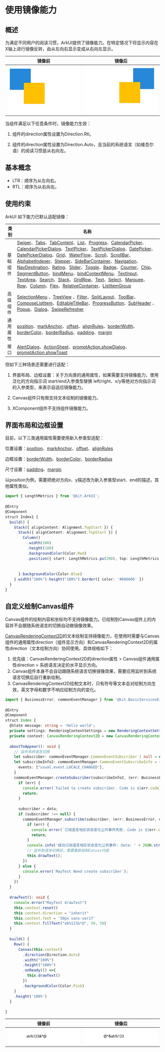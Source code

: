 # 使用镜像能力

## 概述

为满足不同用户的阅读习惯，ArkUI提供了镜像能力。在特定情况下将显示内容在X轴上进行镜像反转，由从左向右显示变成从右向左显示。

| 镜像前          | 镜像后                                  |
| ----------- | ----------------------------------- |
|![](figures/mirroring_1-0.PNG)|![](figures/mirroring_1-1.PNG)|

当组件满足以下任意条件时，镜像能力生效：

1. 组件的direction属性设置为Direction.Rtl。

2. 组件的direction属性设置为Direction.Auto，且当前的系统语言（如维吾尔语）的阅读习惯是从右向左。

## 基本概念

- LTR：顺序为从左向右。
- RTL：顺序为从右向左。

## 使用约束

ArkUI 如下能力已默认适配镜像：

| 类别     | 名称                                                         |
| -------- | ------------------------------------------------------------ |
| 基础组件 | [Swiper](../reference/apis-arkui/arkui-ts/ts-container-swiper.md)、[Tabs](../reference/apis-arkui/arkui-ts/ts-container-tabs.md)、[TabContent](../reference/apis-arkui/arkui-ts/ts-container-tabcontent.md)、[List](../reference/apis-arkui/arkui-ts/ts-container-list.md)、[Progress](../reference/apis-arkui/arkui-ts/ts-basic-components-progress.md)、[CalendarPicker](../reference/apis-arkui/arkui-ts/ts-basic-components-calendarpicker.md)、[CalendarPickerDialog](../reference/apis-arkui/arkui-ts/ts-methods-calendarpicker-dialog.md)、[TextPicker](../reference/apis-arkui/arkui-ts/ts-basic-components-textpicker.md)、[TextPickerDialog](../reference/apis-arkui/arkui-ts/ts-methods-textpicker-dialog.md)、[DatePicker](../reference/apis-arkui/arkui-ts/ts-basic-components-datepicker.md)、[DatePickerDialog](../reference/apis-arkui/arkui-ts/ts-methods-datepicker-dialog.md)、[Grid](../reference/apis-arkui/arkui-ts/ts-container-grid.md)、[WaterFlow](../reference/apis-arkui/arkui-ts/ts-container-waterflow.md)、[Scroll](../reference/apis-arkui/arkui-ts/ts-container-scroll.md)、[ScrollBar](../reference/apis-arkui/arkui-ts/ts-basic-components-scrollbar.md)、[AlphabetIndexer](../reference/apis-arkui/arkui-ts/ts-container-alphabet-indexer.md)、[Stepper](../reference/apis-arkui/arkui-ts/ts-basic-components-stepper.md)、[SideBarContainer](../reference/apis-arkui/arkui-ts/ts-container-sidebarcontainer.md)、[Navigation](../reference/apis-arkui/arkui-ts/ts-basic-components-navigation.md)、[NavDestination](../reference/apis-arkui/arkui-ts/ts-basic-components-navdestination.md)、[Rating](../reference/apis-arkui/arkui-ts/ts-basic-components-rating.md)、[Slider](../reference/apis-arkui/arkui-ts/ts-basic-components-slider.md)、[Toggle](../reference/apis-arkui/arkui-ts/ts-basic-components-toggle.md)、[Badge](../reference/apis-arkui/arkui-ts/ts-container-badge.md)、[Counter](../reference/apis-arkui/arkui-ts/ts-container-counter.md)、[Chip](../reference/apis-arkui/arkui-ts/ohos-arkui-advanced-Chip.md)、[SegmentButton](../reference/apis-arkui/arkui-ts/ohos-arkui-advanced-SegmentButton.md)、[bindMenu](../reference/apis-arkui/arkui-ts/ts-universal-attributes-menu.md#bindmenu)、[bindContextMenu](../reference/apis-arkui/arkui-ts/ts-universal-attributes-menu.md#bindcontextmenu8)、[TextInput](../reference/apis-arkui/arkui-ts/ts-basic-components-textinput.md)、[TextArea](../reference/apis-arkui/arkui-ts/ts-basic-components-textarea.md)、[Search](../reference/apis-arkui/arkui-ts/ts-basic-components-search.md)、[Stack](../reference/apis-arkui/arkui-ts/ts-container-stack.md)、[GridRow](../reference/apis-arkui/arkui-ts/ts-container-gridrow.md)、[Text](../reference/apis-arkui/arkui-ts/ts-basic-components-text.md)、[Select](../reference/apis-arkui/arkui-ts/ts-basic-components-select.md)、[Marquee](../reference/apis-arkui/arkui-ts/ts-basic-components-marquee.md)、[Row](../reference/apis-arkui/arkui-ts/ts-container-row.md)、[Column](../reference/apis-arkui/arkui-ts/ts-container-column.md)、[Flex](../reference/apis-arkui/arkui-ts/ts-container-flex.md)、[RelativeContainer](../reference/apis-arkui/arkui-ts/ts-container-relativecontainer.md)、[ListItemGroup](../reference/apis-arkui/arkui-ts/ts-container-listitemgroup.md) |
| 高级组件 | [SelectionMenu](../reference/apis-arkui/arkui-ts/ohos-arkui-advanced-SelectionMenu.md) 、[TreeView](../reference/apis-arkui/arkui-ts/ohos-arkui-advanced-TreeView.md) 、[Filter](../reference/apis-arkui/arkui-ts/ohos-arkui-advanced-Filter.md)、[SplitLayout](../reference/apis-arkui/arkui-ts/ohos-arkui-advanced-SplitLayout.md)、[ToolBar](../reference/apis-arkui/arkui-ts/ohos-arkui-advanced-ToolBar.md)、[ComposeListItem](../reference/apis-arkui/arkui-ts/ohos-arkui-advanced-ComposeListItem.md)、[EditableTitleBar](../reference/apis-arkui/arkui-ts/ohos-arkui-advanced-EditableTitleBar.md)、[ProgressButton](../reference/apis-arkui/arkui-ts/ohos-arkui-advanced-ProgressButton.md)、[SubHeader](../reference/apis-arkui/arkui-ts/ohos-arkui-advanced-SubHeader.md) 、[Popup](../reference/apis-arkui/arkui-ts/ohos-arkui-advanced-Popup.md)、[Dialog](../reference/apis-arkui/arkui-ts/ohos-arkui-advanced-Dialog.md)、[SwipeRefresher](../reference/apis-arkui/arkui-ts/ohos-arkui-advanced-SwipeRefresher.md) |
| 通用属性 | [position](../reference/apis-arkui/arkui-ts/ts-universal-attributes-location.md#position)、[markAnchor](../reference/apis-arkui/arkui-ts/ts-universal-attributes-location.md#markanchor)、[offset](../reference/apis-arkui/arkui-ts/ts-universal-attributes-location.md#offset)、[alignRules](../reference/apis-arkui/arkui-ts/ts-universal-attributes-location.md#alignrules)、[borderWidth](../reference/apis-arkui/arkui-ts/ts-universal-attributes-border.md#borderwidth)、[borderColor](../reference/apis-arkui/arkui-ts/ts-universal-attributes-border.md#bordercolor)、[borderRadius](../reference/apis-arkui/arkui-ts/ts-universal-attributes-border.md#borderradius)、[padding](../reference/apis-arkui/arkui-ts/ts-universal-attributes-size.md#padding)、[margin](../reference/apis-arkui/arkui-ts/ts-universal-attributes-size.md#margin) |
| 接口     | [AlertDialog](../reference/apis-arkui/arkui-ts/ts-methods-alert-dialog-box.md)、[ActionSheet](../reference/apis-arkui/arkui-ts/ts-methods-action-sheet.md)、[promptAction.showDialog](../reference/apis-arkui/js-apis-promptAction.md#promptactionshowdialog)、[promptAction.showToast](../reference/apis-arkui/js-apis-promptAction.md#promptactionshowtoast) |

但如下三种场景还需要进行适配：

1. 界面布局、边框设置：关于方向类的通用属性，如果需要支持镜像能力，使用泛化的方向指示词 start/end入参类型替换 left/right、x/y等绝对方向指示词的入参类型，来表示自适应镜像能力。

2. Canvas组件只有限支持文本绘制的镜像能力。

3. XComponent组件不支持组件镜像能力。

## 界面布局和边框设置

目前，以下三类通用属性需要使用新入参类型适配：

位置设置：[position](../reference/apis-arkui/arkui-ts/ts-universal-attributes-location.md#position)、[markAnchor](../reference/apis-arkui/arkui-ts/ts-universal-attributes-location.md#markanchor)、[offset](../reference/apis-arkui/arkui-ts/ts-universal-attributes-location.md#offset)、[alignRules](../reference/apis-arkui/arkui-ts/ts-universal-attributes-location.md#alignrules12)

边框设置：[borderWidth](../reference/apis-arkui/arkui-ts/ts-universal-attributes-border.md#borderwidth)、[borderColor](../reference/apis-arkui/arkui-ts/ts-universal-attributes-border.md#bordercolor)、[borderRadius](../reference/apis-arkui/arkui-ts/ts-universal-attributes-border.md#borderradius)

尺寸设置：[padding](../reference/apis-arkui/arkui-ts/ts-universal-attributes-size.md#padding)、[margin](../reference/apis-arkui/arkui-ts/ts-universal-attributes-size.md#margin)

以position为例，需要把绝对方向x、y描述改为新入参类型start、end的描述，其他属性类似。

```typeScript
import { LengthMetrics } from '@kit.ArkUI';

@Entry
@Component
struct Index1 {
  build() {
    Stack({ alignContent: Alignment.TopStart }) {
      Stack({ alignContent: Alignment.TopStart }) {
        Column()
          .width(100)
          .height(100)
          .backgroundColor(Color.Red)
          .position({ start: LengthMetrics.px(200), top: LengthMetrics.px(200) })  //需要同时支持LTR和RTL时使用API12新增的LocalizedEdges入参类型,
                                                                                   //仅支持LTR时等同于.position({ x: '200px', y: '200px' })

      }.backgroundColor(Color.Blue)
    }.width("100%").height("100%").border({ color: '#880606' })
  }
}
```

## 自定义绘制Canvas组件

Canvas组件的绘制内容和坐标均不支持镜像能力。已绘制到Canvas组件上的内容并不会跟随系统语言的切换自动做镜像效果。

[CanvasRenderingContext2D](../reference/apis-arkui/arkui-ts/ts-canvasrenderingcontext2d.md)的文本绘制支持镜像能力，在使用时需要与Canvas组件的通用属性direction（组件显示方向）和CanvasRenderingContext2D的属性direction（文本绘制方向）协同使用。具体规格如下：

1. 优先级：CanvasRenderingContext2D的direction属性 > Canvas组件通用属性direction > 系统语言决定的水平显示方向。
2. Canvas组件本身不会自动跟随系统语言切换镜像效果，需要应用监听到系统语言切换后自行重新绘制。
3. CanvasRenderingContext2D绘制文本时，只有符号等文本会对绘制方向生效，英文字母和数字不响应绘制方向的变化。

```typeScript
import { BusinessError, commonEventManager } from '@kit.BasicServicesKit';

@Entry
@Component
struct Index {
  @State message: string = 'Hello world';
  private settings: RenderingContextSettings = new RenderingContextSettings(true)
  private context: CanvasRenderingContext2D = new CanvasRenderingContext2D(this.settings)

  aboutToAppear(): void {
    // 监听系统语言切换
    let subscriber: commonEventManager.CommonEventSubscriber | null = null;
    let subscribeInfo2: commonEventManager.CommonEventSubscribeInfo = {
      events: ["usual.event.LOCALE_CHANGED"],
    }
    commonEventManager.createSubscriber(subscribeInfo2, (err: BusinessError, data: commonEventManager.CommonEventSubscriber) => {
      if (err) {
        console.error(`Failed to create subscriber. Code is ${err.code}, message is ${err.message}`);
        return;
      }

      subscriber = data;
      if (subscriber !== null) {
        commonEventManager.subscribe(subscriber, (err: BusinessError, data: commonEventManager.CommonEventData) => {
          if (err) {
            console.error(`订阅语言地区状态变化公共事件失败. Code is ${err.code}, message is ${err.message}`);
            return;
          }
          console.info('成功订阅语言地区状态变化公共事件: data: ' + JSON.stringify(data))
          // 监听到语言切换后，需要重新绘制Canvas内容
          this.drawText();
        })
      } else {
        console.error(`MayTest Need create subscriber`);
      }
    })
  }

  drawText(): void {
    console.error("MayTest drawText")
    this.context.reset()
    this.context.direction = "inherit"
    this.context.font = '30px sans-serif'
    this.context.fillText("ab%123&*@", 50, 50)
  }

  build() {
    Row() {
      Canvas(this.context)
        .direction(Direction.Auto)
        .width("100%")
        .height("100%")
        .onReady(() =>{
          this.drawText()
        })
        .backgroundColor(Color.Pink)
    }
    .height('100%')
  }

}
```

| 镜像前          | 镜像后                                  |
| ----------- | ----------------------------------- |
|![](figures/mirroring_2-0.jpg)|![](figures/mirroring_2-1.jpg)|
